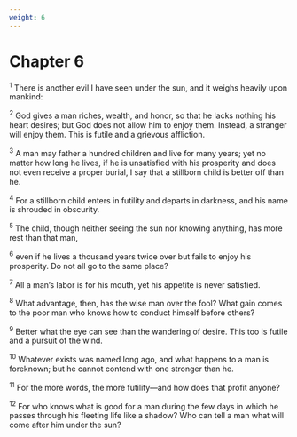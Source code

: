 ```yaml
---
weight: 6
---
```


# Chapter 6

<sup>1</sup> There is another evil I have seen under the sun, and it weighs heavily upon mankind: 

<sup>2</sup> God gives a man riches, wealth, and honor, so that he lacks nothing his heart desires; but God does not allow him to enjoy them. Instead, a stranger will enjoy them. This is futile and a grievous affliction. 

<sup>3</sup> A man may father a hundred children and live for many years; yet no matter how long he lives, if he is unsatisfied with his prosperity and does not even receive a proper burial, I say that a stillborn child is better off than he. 

<sup>4</sup> For a stillborn child enters in futility and departs in darkness, and his name is shrouded in obscurity. 

<sup>5</sup> The child, though neither seeing the sun nor knowing anything, has more rest than that man, 

<sup>6</sup> even if he lives a thousand years twice over but fails to enjoy his prosperity. Do not all go to the same place? 

<sup>7</sup> All a man’s labor is for his mouth, yet his appetite is never satisfied. 

<sup>8</sup> What advantage, then, has the wise man over the fool? What gain comes to the poor man who knows how to conduct himself before others? 

<sup>9</sup> Better what the eye can see than the wandering of desire. This too is futile and a pursuit of the wind. 

<sup>10</sup> Whatever exists was named long ago, and what happens to a man is foreknown; but he cannot contend with one stronger than he. 

<sup>11</sup> For the more words, the more futility—and how does that profit anyone? 

<sup>12</sup> For who knows what is good for a man during the few days in which he passes through his fleeting life like a shadow? Who can tell a man what will come after him under the sun? 


